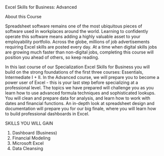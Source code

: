 Excel Skills for Business: Advanced

About this Course

Spreadsheet software remains one of the most ubiquitous pieces of software used in workplaces around the world. Learning to confidently operate this software means adding a highly valuable asset to your employability portfolio. Across the globe, millions of job advertisements requiring Excel skills are posted every day. At a time when digital skills jobs are growing much faster than non-digital jobs, completing this course will position you ahead of others, so keep reading.

In this last course of our Specialization Excel Skills for Business you will build on the strong foundations of the first three courses: Essentials, Intermediate I + II.  In the Advanced course, we will prepare you to become a power user of Excel - this is your last step before specializing at a professional level. The topics we have prepared will challenge you as you learn how to use advanced formula techniques and sophisticated lookups. You will clean and prepare data for analysis, and learn how to work with dates and financial functions. An in-depth look at spreadsheet design and documentation will prepare you for our big finale, where you will learn how to build professional dashboards in Excel.

SKILLS YOU WILL GAIN
1. Dashboard (Business)
2. Financial Modeling
3. Microsoft Excel
4. Data Cleansing
